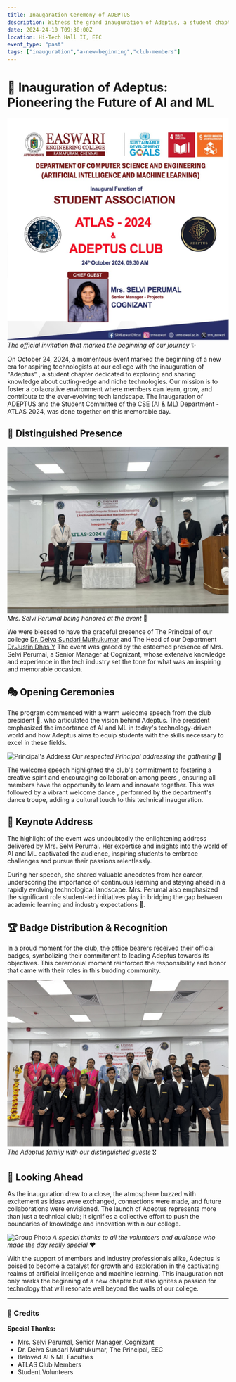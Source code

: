 ```yaml
---
title: Inaugaration Ceremony of ADEPTUS 
description: Witness the grand inauguration of Adeptus, a student chapter empowering the youth on technological awareness and skills that sets the foundation for future tech innovators. 
date: 2024-24-10 T09:30:00Z
location: Hi-Tech Hall II, EEC 
event_type: "past"
tags: ["inauguration","a-new-beginning","club-members"]
---
```


# 🌟 Inauguration of Adeptus: Pioneering the Future of AI and ML

![Event Invitation](https://raw.githubusercontent.com/tanush-em/adeptus-assets/master/uploads/inaugaration-poster.jpeg)
*The official invitation that marked the beginning of our journey* ✨

On October 24, 2024, a momentous event marked the beginning of a new era for aspiring technologists at our college with the inauguration of "Adeptus" , a student chapter dedicated to exploring and sharing knowledge about cutting-edge and niche technologies. Our mission is to foster a collaorative environment where members can learn, grow, and contribute to the ever-evolving tech landscape. 
The Inaugaration of ADEPTUS and the Student Committee of the CSE (AI & ML) Department - ATLAS 2024, was done together on this memorable day. 

## 👥 Distinguished Presence

![Honoring the Chief Guest](https://raw.githubusercontent.com/tanush-em/adeptus-assets/master/uploads/chief-guest-honoring.jpeg)
*Mrs. Selvi Perumal being honored at the event* 🎊

We were blessed to have the graceful presence of The Principal of our college [Dr. Deiva Sundari Muthukumar](https://www.linkedin.com/in/deiva-sundari-muthukumar-a738a66a/)  and The Head of our Department [Dr.Justin Dhas Y](https://www.linkedin.com/in/dr-justin-dhas-y-2a91b8127/) 
The event was graced by the esteemed presence of Mrs. Selvi Perumal, a Senior Manager at Cognizant, whose extensive knowledge and experience in the tech industry set the tone for what was an inspiring and memorable occasion. 

## 🎭 Opening Ceremonies

The program commenced with a warm welcome speech from the club president 🎤, who articulated the vision behind Adeptus. The president emphasized the importance of AI and ML in today's technology-driven world and how Adeptus aims to equip students with the skills necessary to excel in these fields. 

![Principal's Address](https://res.cloudinary.com/dmrdiqtkm/image/upload/v1735706413/adeptus-demo_blxmlo.png)
*Our respected Principal addressing the gathering* 📢

The welcome speech highlighted the club's commitment to fostering a creative spirit and encouraging collaboration among peers , ensuring all members have the opportunity to learn and innovate together. This was followed by a vibrant welcome dance , performed by the department's dance troupe, adding a cultural touch to this technical inauguration.

## 🎯 Keynote Address

The highlight of the event was undoubtedly the enlightening address delivered by Mrs. Selvi Perumal. Her expertise and insights into the world of AI and ML captivated the audience, inspiring students to embrace challenges and pursue their passions relentlessly. 

During her speech, she shared valuable anecdotes from her career, underscoring the importance of continuous learning and staying ahead in a rapidly evolving technological landscape. Mrs. Perumal also emphasized the significant role student-led initiatives play in bridging the gap between academic learning and industry expectations 🌉.

## 🏆 Badge Distribution & Recognition

In a proud moment for the club, the office bearers received their official badges, symbolizing their commitment to leading Adeptus towards its objectives. This ceremonial moment reinforced the responsibility and honor that came with their roles in this budding community.

![Office Bearers](https://raw.githubusercontent.com/tanush-em/adeptus-assets/master/uploads/office-bearers.jpg)
*The Adeptus family with our distinguished guests* 🎖️

## 🚀 Looking Ahead

As the inauguration drew to a close, the atmosphere buzzed with excitement as ideas were exchanged, connections were made, and future collaborations were envisioned. The launch of Adeptus represents more than just a technical club; it signifies a collective effort to push the boundaries of knowledge and innovation within our college.

![Group Photo](https://raw.githubusercontent.com/tanush-em/adeptus-assets/master/uploads/group-pic.jpg)
*A special thanks to all the volunteers and audience who made the day really special* ❤️

With the support of members and industry professionals alike, Adeptus is poised to become a catalyst for growth and exploration in the captivating realms of artificial intelligence and machine learning. This inauguration not only marks the beginning of a new chapter but also ignites a passion for technology that will resonate well beyond the walls of our college.

---

### 🙏 Credits

**Special Thanks:**
- Mrs. Selvi Perumal, Senior Manager, Cognizant 
- Dr. Deiva Sundari Muthukumar, The Principal, EEC 
- Beloved AI & ML Faculties 
- ATLAS Club Members 
- Student Volunteers 
